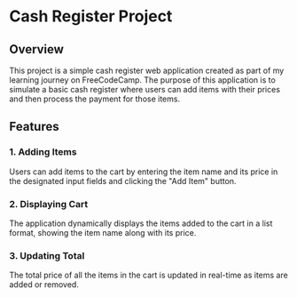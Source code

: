 # Cash Register Project

## Overview

This project is a simple cash register web application created as part of my learning journey on FreeCodeCamp. The purpose of this application is to simulate a basic cash register where users can add items with their prices and then process the payment for those items.

## Features

### 1. Adding Items
Users can add items to the cart by entering the item name and its price in the designated input fields and clicking the "Add Item" button.

### 2. Displaying Cart
The application dynamically displays the items added to the cart in a list format, showing the item name along with its price.

### 3. Updating Total
The total price of all the items in the cart is updated in real-time as items are added or removed.
